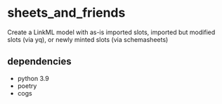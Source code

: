 # sheets_and_friends
Create a LinkML model with as-is imported slots, imported but modified slots (via yq), or newly minted slots (via schemasheets)

## dependencies
- python 3.9
- poetry
- cogs

